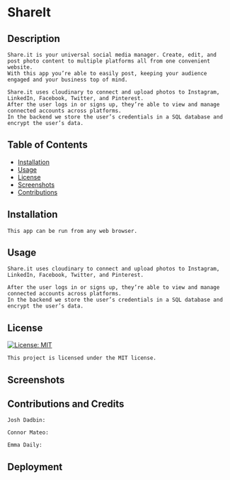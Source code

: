 # ShareIt

  ## Description
    Share.it is your universal social media manager. Create, edit, and post photo content to multiple platforms all from one convenient website. 
    With this app you’re able to easily post, keeping your audience engaged and your business top of mind. 

    Share.it uses cloudinary to connect and upload photos to Instagram, LinkedIn, Facebook, Twitter, and Pinterest. 
    After the user logs in or signs up, they’re able to view and manage connected accounts across platforms.
    In the backend we store the user’s credentials in a SQL database and encrypt the user’s data.

  ## Table of Contents
  * [Installation](#installation)
  * [Usage](#usage)
  * [License](#license)
  * [Screenshots](#screenshots)
  * [Contributions](#contributions)
  
  ## Installation
  
    This app can be run from any web browser.

  ## Usage

    Share.it uses cloudinary to connect and upload photos to Instagram, LinkedIn, Facebook, Twitter, and Pinterest. 
    
    After the user logs in or signs up, they’re able to view and manage connected accounts across platforms.
    In the backend we store the user’s credentials in a SQL database and encrypt the user’s data.

  ## License

  [![License: MIT](https://img.shields.io/badge/License-MIT-blue.svg)](https://opensource.org/licenses/MIT)
  
    This project is licensed under the MIT license.

   ## Screenshots
  

  ## Contributions and Credits

    Josh Dadbin:

    Connor Mateo:

    Emma Daily:

  ## Deployment
  